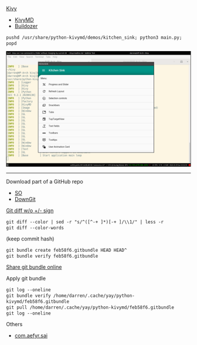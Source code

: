 
[Kivy](https://kivy.org/)
* [KivyMD](https://github.com/HeaTTheatR/KivyMD)
* [Buildozer](https://github.com/kivy/buildozer)


```
pushd /usr/share/python-kivymd/demos/kitchen_sink; python3 main.py; popd
```

![screenshot](screenshot.png)

------------------------------------

Download part of a GitHub repo
* [SO](https://stackoverflow.com/questions/7106012/)
* [DownGit](https://minhaskamal.github.io/DownGit/)

[Git diff w/o +/- sign](https://stackoverflow.com/a/34175594/)
```
git diff --color | sed -r "s/^([^-+ ]*)[-+ ]/\\1/" | less -r
git diff --color-words
```

 (keep commit hash)
```
git bundle create feb58f6.gitbundle HEAD HEAD^
git bundle verify feb58f6.gitbundle
```

[Share git bundle online](https://filebin.net/l3p8omdxyd26pqx9/)

Apply git bundle
```
git log --oneline
git bundle verify /home/darren/.cache/yay/python-kivymd/feb58f6.gitbundle
git pull /home/darren/.cache/yay/python-kivymd/feb58f6.gitbundle
git log --oneline
```

Others
* [com.aefyr.sai](https://play.google.com/store/apps/details?id=com.aefyr.sai&hl=en)

